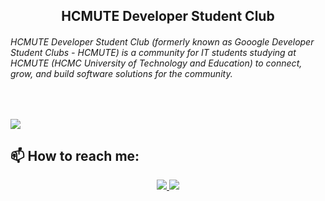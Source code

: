 <h2 align="center">HCMUTE Developer Student Club</h2>
<p align="center">
  <h6>HCMUTE Developer Student Club (formerly known as Gooogle Developer Student Clubs - HCMUTE) is a community for IT students studying at HCMUTE (HCMC University of Technology and Education) to connect, grow, and build software solutions for the community.</h6>
</p>

<br />

![](https://komarev.com/ghpvc/?username=GDSC-HCMUTE&style=flat-square)

## 📫 How to reach me:

<p align="center">
  <a href="https://www.facebook.com/gdsc.hcmute/" alt="Facebook">
    <img src="https://img.icons8.com/fluent/48/000000/facebook-new.png" target="_blank" />
  </a>
  <a href="mailto:dsc.hcmute@gmail.com" alt="Email">
    <img src="https://img.icons8.com/fluent/48/000000/mailing.png"/>
  </a>
</p>
